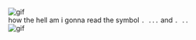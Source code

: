 ![gif](https://media.giphy.com/media/3o7TKWC4IgROm4Qdc4/giphy.gif)   
how the hell am i gonna read the symbol `. ...` and `. ..`   
![gif](https://media.giphy.com/media/11tTNkNy1SdXGg/giphy.gif)